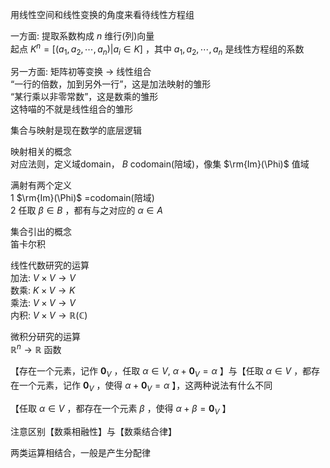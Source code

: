 用线性空间和线性变换的角度来看待线性方程组  
  
一方面: 提取系数构成 $n$ 维行(列)向量  
起点 $K^n=[(a_1,a_2,\cdots,a_n)|a_i\in K]$ ，其中 $a_1,a_2,\cdots,a_n$ 是线性方程组的系数  
  
另一方面: 矩阵初等变换 $\to$ 线性组合  
“一行的倍数，加到另外一行”，这是加法映射的雏形  
“某行乘以非零常数”，这是数乘的雏形  
这特喵的不就是线性组合的雏形  
  
集合与映射是现在数学的底层逻辑  
  
映射相关的概念  
对应法则，定义域domain， $B$ codomain(陪域)，像集 $\rm{Im}(\Phi)$ 值域  
  
满射有两个定义  
1  $\rm{Im}(\Phi)$ =codomain(陪域)  
2 任取 $\beta\in B$ ，都有与之对应的 $\alpha\in A$  
  
集合引出的概念  
笛卡尔积  
  
线性代数研究的运算  
加法: $V\times V\to V$  
数乘: $K\times V\to K$  
乘法: $V\times V\to V$  
内积: $V\times V\to\mathbb{R}(\mathbb{C})$  
  
微积分研究的运算  
$\mathbb{R}^n\to\mathbb{R}$ 函数  
  
  
【存在一个元素，记作 $\mathbf0_V$ ，任取 $\alpha\in V,\ \alpha+\mathbf0_V=\alpha$ 】与【任取 $\alpha\in V$ ，都存在一个元素，记作 $\mathbf0_V$ ，使得 $\alpha+\mathbf0_V=\alpha$ 】，这两种说法有什么不同  
  
【任取 $\alpha\in V$ ，都存在一个元素 $\beta$ ，使得 $\alpha+\beta=\mathbf0_V$ 】  
  
注意区别【数乘相融性】与【数乘结合律】  
  
两类运算相结合，一般是产生分配律  
